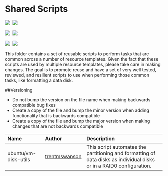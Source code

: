 # Shared Scripts

<IMG SRC="https://azurequickstartsservice.blob.core.windows.net/badges/shared_scripts/PublicLastTestDate.svg" />&nbsp;
<IMG SRC="https://azurequickstartsservice.blob.core.windows.net/badges/shared_scripts/PublicDeployment.svg" />&nbsp;

<IMG SRC="https://azurequickstartsservice.blob.core.windows.net/badges/shared_scripts/FairfaxLastTestDate.svg" />&nbsp;
<IMG SRC="https://azurequickstartsservice.blob.core.windows.net/badges/shared_scripts/FairfaxDeployment.svg" />&nbsp;

<IMG SRC="https://azurequickstartsservice.blob.core.windows.net/badges/shared_scripts/BestPracticeResult.svg" />&nbsp;
<IMG SRC="https://azurequickstartsservice.blob.core.windows.net/badges/shared_scripts/CredScanResult.svg" />&nbsp;

This folder contains a set of reusable scripts to perform tasks that are common across a number of resource templates.  Given the fact that these scripts are used by multiple resource templates, please take care in making changes.  The goal is to promote reuse and have a set of very well tested, reviewed, and resilient scripts to use when performing those common tasks, like formatting a data disk.

##Versioning
- Do not bump the version on the file name when making backwards compatible bug fixes
- Create a copy of the file and bump the minor version when adding functionality that is backwards compatible
- Create a copy of the file and bump the major version when making changes that are not backwards compatible

| Name                        | Author                 | Description                                           |
|:----------------------------|:-----------------------|:------------------------------------------------------|
| ubuntu/vm-disk-utils | [trentmswanson](https://github.com/trentmswanson) | This script automates the partitioning and formatting of data disks as individual disks or in a RAID0 configuration.|

